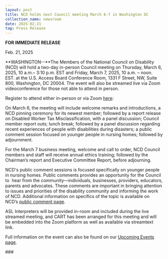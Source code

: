 ```yaml
---
layout: post
title: NCD holds next Council meeting March 6-7 in Washington DC
collection_name: newsroom
date: 2025-02-21
tag: Press Release
---
```

**FOR IMMEDIATE RELEASE**

Feb. 21, 2025

**WASHINGTON--**The Members of the National Council on Disability (NCD) will hold a two-day in-person Council meeting on Thursday, March 6, 2025, 10 a.m.– 3:10 p.m. EST and Friday, March 7, 2025, 10 a.m. – noon. EST. at the U.S. Access Board Conference Room, 1331 F Street, NW, Suite 800, Washington, DC 20004. The event will also be streamed live via Zoom videoconference for those not able to attend in person.

Register to attend either in-person or via Zoom [here](https://events.zoomgov.com/ev/Ag76hH6Cfue4dZ4Mq7Ga036XzLxUBPzKKjX4gmkpdUr7o1JWC0YQ~ApV7due8M_aCc4exuod-RJ9uSjXe_E7YnS0oAERzDQ62SbzPBd9BBF4QMA):

On March 6, the meeting will include welcome remarks and introductions, a NCD pinning ceremony for its newest member; followed by a report release on Disabled Worker Tax Misclassification, with a panel discussion; Council member report outs; lunch break; followed by a panel discussion regarding recent experiences of people with disabilities during disasters; a public comment session focused on younger people in nursing homes; followed by adjournment. 

For the March 7 business meeting, welcome and call to order, NCD Council members and staff will receive annual ethics training; followed by the Chairman’s report and Executive Committee Report, before adjourning.

NCD's public comment sessions is focused specifically on younger people in nursing homes. Public comments provides an opportunity for the Council to  hear from the community—individuals, businesses, providers, educators, parents and advocates. These comments are important in bringing attention to issues and priorities of the disability community and informing the work of NCD. Additional information on specifics of the topic is available on NCD’s [public comment page](https://www.ncd.gov/public-comment/).

ASL Interpreters will be provided in-room and included during the live streamed meeting, and CART has been arranged for this meeting and will be embedded into the Zoom
platform as well as available via streamtext link.

Full information on the event can also be found on our [Upcoming Events page](https://www.ncd.gov/meeting/2025-03-06-march-6-7-2025-council-meeting/).

\###
